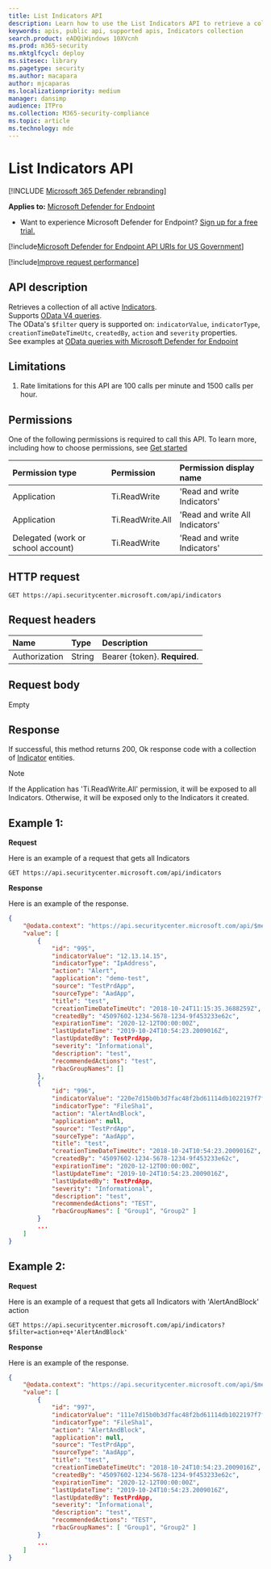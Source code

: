 ```yaml
---
title: List Indicators API
description: Learn how to use the List Indicators API to retrieve a collection of all active Indicators in Microsoft Defender Advanced Threat Protection.
keywords: apis, public api, supported apis, Indicators collection
search.product: eADQiWindows 10XVcnh
ms.prod: m365-security
ms.mktglfcycl: deploy
ms.sitesec: library
ms.pagetype: security
ms.author: macapara
author: mjcaparas
ms.localizationpriority: medium
manager: dansimp
audience: ITPro
ms.collection: M365-security-compliance
ms.topic: article
ms.technology: mde
---
```


# List Indicators API

[!INCLUDE [Microsoft 365 Defender rebranding](../../includes/microsoft-defender.md)]


**Applies to:** [Microsoft Defender for Endpoint](https://go.microsoft.com/fwlink/?linkid=2154037)

- Want to experience Microsoft Defender for Endpoint? [Sign up for a free trial.](https://www.microsoft.com/microsoft-365/windows/microsoft-defender-atp?ocid=docs-wdatp-exposedapis-abovefoldlink) 

[!include[Microsoft Defender for Endpoint API URIs for US Government](../../includes/microsoft-defender-api-usgov.md)]

[!include[Improve request performance](../../includes/improve-request-performance.md)]


## API description
Retrieves a collection of all active [Indicators](ti-indicator.md).
<br>Supports [OData V4 queries](https://www.odata.org/documentation/).
<br>The OData's ```$filter``` query is supported on: ```indicatorValue```, ```indicatorType```, ```creationTimeDateTimeUtc```, ```createdBy```, ```action``` and ```severity``` properties.
<br>See examples at [OData queries with Microsoft Defender for Endpoint](exposed-apis-odata-samples.md)


## Limitations
1. Rate limitations for this API are 100 calls per minute and 1500 calls per hour. 


## Permissions
One of the following permissions is required to call this API. To learn more, including how to choose permissions, see [Get started](apis-intro.md)

Permission type |	Permission	|	Permission display name
:---|:---|:---
Application |	Ti.ReadWrite |	'Read and write Indicators'
Application |	Ti.ReadWrite.All |	'Read and write All Indicators'
Delegated (work or school account) |	Ti.ReadWrite |	'Read and write Indicators'

## HTTP request
```
GET https://api.securitycenter.microsoft.com/api/indicators
```

## Request headers

Name | Type | Description
:---|:---|:---
Authorization | String | Bearer {token}. **Required**.


## Request body
Empty

## Response
If successful, this method returns 200, Ok response code with a collection of [Indicator](ti-indicator.md) entities.

>[!Note]
> If the Application has 'Ti.ReadWrite.All' permission, it will be exposed to all Indicators. Otherwise, it will be exposed only to the Indicators it created.

## Example 1:

**Request**

Here is an example of a request that gets all Indicators

```http
GET https://api.securitycenter.microsoft.com/api/indicators
```

**Response**

Here is an example of the response.

```json
{
    "@odata.context": "https://api.securitycenter.microsoft.com/api/$metadata#Indicators",
    "value": [
        {
			"id": "995",
            "indicatorValue": "12.13.14.15",
            "indicatorType": "IpAddress",
			"action": "Alert",
			"application": "demo-test",
			"source": "TestPrdApp",
			"sourceType": "AadApp",
            "title": "test",
            "creationTimeDateTimeUtc": "2018-10-24T11:15:35.3688259Z",
            "createdBy": "45097602-1234-5678-1234-9f453233e62c",
            "expirationTime": "2020-12-12T00:00:00Z",
			"lastUpdateTime": "2019-10-24T10:54:23.2009016Z",
			"lastUpdatedBy": TestPrdApp,
            "severity": "Informational",
            "description": "test",
            "recommendedActions": "test",
			"rbacGroupNames": []
        },
        {
			"id": "996",
            "indicatorValue": "220e7d15b0b3d7fac48f2bd61114db1022197f7f",
            "indicatorType": "FileSha1",
			"action": "AlertAndBlock",
			"application": null,
			"source": "TestPrdApp",
			"sourceType": "AadApp",
            "title": "test",
            "creationTimeDateTimeUtc": "2018-10-24T10:54:23.2009016Z",
            "createdBy": "45097602-1234-5678-1234-9f453233e62c",
            "expirationTime": "2020-12-12T00:00:00Z",
			"lastUpdateTime": "2019-10-24T10:54:23.2009016Z",
			"lastUpdatedBy": TestPrdApp,
            "severity": "Informational",
            "description": "test",
            "recommendedActions": "TEST",
			"rbacGroupNames": [ "Group1", "Group2" ]
        }
		...
    ]
}
```

## Example 2:

**Request**

Here is an example of a request that gets all Indicators with 'AlertAndBlock' action 

```http
GET https://api.securitycenter.microsoft.com/api/indicators?$filter=action+eq+'AlertAndBlock'
```

**Response**

Here is an example of the response.

```json
{
    "@odata.context": "https://api.securitycenter.microsoft.com/api/$metadata#Indicators",
    "value": [
        {
			"id": "997",
            "indicatorValue": "111e7d15b0b3d7fac48f2bd61114db1022197f7f",
            "indicatorType": "FileSha1",
			"action": "AlertAndBlock",
			"application": null,
			"source": "TestPrdApp",
			"sourceType": "AadApp",
            "title": "test",
            "creationTimeDateTimeUtc": "2018-10-24T10:54:23.2009016Z",
            "createdBy": "45097602-1234-5678-1234-9f453233e62c",
            "expirationTime": "2020-12-12T00:00:00Z",
			"lastUpdateTime": "2019-10-24T10:54:23.2009016Z",
			"lastUpdatedBy": TestPrdApp,
            "severity": "Informational",
            "description": "test",
            "recommendedActions": "TEST",
			"rbacGroupNames": [ "Group1", "Group2" ]
        }
		...
    ]
}
```

